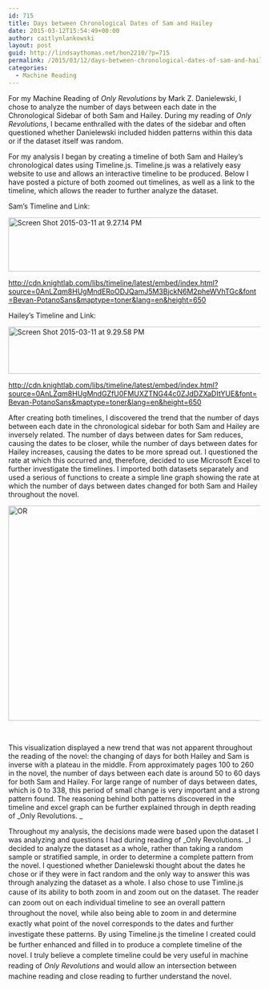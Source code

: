 ```yaml
---
id: 715
title: Days between Chronological Dates of Sam and Hailey
date: 2015-03-12T15:54:49+00:00
author: caitlynlankowski
layout: post
guid: http://lindsaythomas.net/hon2210/?p=715
permalink: /2015/03/12/days-between-chronological-dates-of-sam-and-hailey/
categories:
  - Machine Reading
---
```

For my Machine Reading of _Only Revolutions_ by Mark Z. Danielewski, I chose to analyze the number of days between each date in the Chronological Sidebar of both Sam and Hailey. During my reading of _Only Revolutions_, I became enthralled with the dates of the sidebar and often questioned whether Danielewski included hidden patterns within this data or if the dataset itself was random.

For my analysis I began by creating a timeline of both Sam and Hailey&#8217;s chronological dates using Timeline.js. Timeline.js was a relatively easy website to use and allows an interactive timeline to be produced. Below I have posted a picture of both zoomed out timelines, as well as a link to the timeline, which allows the reader to further analyze the dataset.

Sam&#8217;s Timeline and Link:

[<img class="alignnone size-large wp-image-719" src="http://lindsaythomas.net/hon2210/wp-content/uploads/sites/7/2015/03/Screen-Shot-2015-03-11-at-9.27.14-PM1-1024x182.png" alt="Screen Shot 2015-03-11 at 9.27.14 PM" width="605" height="108" srcset="http://lindsaythomas.net/hon2210/wp-content/uploads/sites/7/2015/03/Screen-Shot-2015-03-11-at-9.27.14-PM1-1024x182.png 1024w, http://lindsaythomas.net/hon2210/wp-content/uploads/sites/7/2015/03/Screen-Shot-2015-03-11-at-9.27.14-PM1-300x53.png 300w, http://lindsaythomas.net/hon2210/wp-content/uploads/sites/7/2015/03/Screen-Shot-2015-03-11-at-9.27.14-PM1-100x18.png 100w, http://lindsaythomas.net/hon2210/wp-content/uploads/sites/7/2015/03/Screen-Shot-2015-03-11-at-9.27.14-PM1-150x27.png 150w, http://lindsaythomas.net/hon2210/wp-content/uploads/sites/7/2015/03/Screen-Shot-2015-03-11-at-9.27.14-PM1-200x36.png 200w, http://lindsaythomas.net/hon2210/wp-content/uploads/sites/7/2015/03/Screen-Shot-2015-03-11-at-9.27.14-PM1-450x80.png 450w, http://lindsaythomas.net/hon2210/wp-content/uploads/sites/7/2015/03/Screen-Shot-2015-03-11-at-9.27.14-PM1-600x107.png 600w, http://lindsaythomas.net/hon2210/wp-content/uploads/sites/7/2015/03/Screen-Shot-2015-03-11-at-9.27.14-PM1-900x160.png 900w" sizes="(max-width: 605px) 100vw, 605px" />](http://lindsaythomas.net/hon2210/wp-content/uploads/sites/7/2015/03/Screen-Shot-2015-03-11-at-9.27.14-PM1.png)

http://cdn.knightlab.com/libs/timeline/latest/embed/index.html?source=0AnLZqm8HUgMndERoODJQamJ5M3BjckN6M2pheWVhTGc&font=Bevan-PotanoSans&maptype=toner&lang=en&height=650

Hailey&#8217;s Timeline and Link:

[<img class="alignnone size-large wp-image-720" src="http://lindsaythomas.net/hon2210/wp-content/uploads/sites/7/2015/03/Screen-Shot-2015-03-11-at-9.29.58-PM1-1024x159.png" alt="Screen Shot 2015-03-11 at 9.29.58 PM" width="605" height="94" srcset="http://lindsaythomas.net/hon2210/wp-content/uploads/sites/7/2015/03/Screen-Shot-2015-03-11-at-9.29.58-PM1-1024x159.png 1024w, http://lindsaythomas.net/hon2210/wp-content/uploads/sites/7/2015/03/Screen-Shot-2015-03-11-at-9.29.58-PM1-300x46.png 300w, http://lindsaythomas.net/hon2210/wp-content/uploads/sites/7/2015/03/Screen-Shot-2015-03-11-at-9.29.58-PM1-100x15.png 100w, http://lindsaythomas.net/hon2210/wp-content/uploads/sites/7/2015/03/Screen-Shot-2015-03-11-at-9.29.58-PM1-150x23.png 150w, http://lindsaythomas.net/hon2210/wp-content/uploads/sites/7/2015/03/Screen-Shot-2015-03-11-at-9.29.58-PM1-200x31.png 200w, http://lindsaythomas.net/hon2210/wp-content/uploads/sites/7/2015/03/Screen-Shot-2015-03-11-at-9.29.58-PM1-450x70.png 450w, http://lindsaythomas.net/hon2210/wp-content/uploads/sites/7/2015/03/Screen-Shot-2015-03-11-at-9.29.58-PM1-600x93.png 600w, http://lindsaythomas.net/hon2210/wp-content/uploads/sites/7/2015/03/Screen-Shot-2015-03-11-at-9.29.58-PM1-900x139.png 900w" sizes="(max-width: 605px) 100vw, 605px" />](http://lindsaythomas.net/hon2210/wp-content/uploads/sites/7/2015/03/Screen-Shot-2015-03-11-at-9.29.58-PM1.png)

http://cdn.knightlab.com/libs/timeline/latest/embed/index.html?source=0AnLZqm8HUgMndGZfU0FMUXZTNG44c0ZJdDZXaDItYUE&font=Bevan-PotanoSans&maptype=toner&lang=en&height=650

After creating both timelines, I discovered the trend that the number of days between each date in the chronological sidebar for both Sam and Hailey are inversely related. The number of days between dates for Sam reduces, causing the dates to be closer, while the number of days between dates for Hailey increases, causing the dates to be more spread out. I questioned the rate at which this occurred and, therefore, decided to use Microsoft Excel to further investigate the timelines. I imported both datasets separately and used a serious of functions to create a simple line graph showing the rate at which the number of days between dates changed for both Sam and Hailey throughout the novel.

[<img class="alignnone  wp-image-722" src="http://lindsaythomas.net/hon2210/wp-content/uploads/sites/7/2015/03/OR.png" alt="OR" width="616" height="429" srcset="http://lindsaythomas.net/hon2210/wp-content/uploads/sites/7/2015/03/OR.png 1013w, http://lindsaythomas.net/hon2210/wp-content/uploads/sites/7/2015/03/OR-300x209.png 300w, http://lindsaythomas.net/hon2210/wp-content/uploads/sites/7/2015/03/OR-100x70.png 100w, http://lindsaythomas.net/hon2210/wp-content/uploads/sites/7/2015/03/OR-150x105.png 150w, http://lindsaythomas.net/hon2210/wp-content/uploads/sites/7/2015/03/OR-200x139.png 200w, http://lindsaythomas.net/hon2210/wp-content/uploads/sites/7/2015/03/OR-450x314.png 450w, http://lindsaythomas.net/hon2210/wp-content/uploads/sites/7/2015/03/OR-600x418.png 600w, http://lindsaythomas.net/hon2210/wp-content/uploads/sites/7/2015/03/OR-900x627.png 900w" sizes="(max-width: 616px) 100vw, 616px" />](http://lindsaythomas.net/hon2210/wp-content/uploads/sites/7/2015/03/OR.png)

&nbsp;

This visualization displayed a new trend that was not apparent throughout the reading of the novel: the changing of days for both Hailey and Sam is inverse with a plateau in the middle. From approximately pages 100 to 260 in the novel, the number of days between each date is around 50 to 60 days for both Sam and Hailey. For large range of number of days between dates, which is 0 to 338, this period of small change is very important and a strong pattern found. The reasoning behind both patterns discovered in the timeline and excel graph can be further explained through in depth reading of _Only Revolutions. _

Throughout my analysis, the decisions made were based upon the dataset I was analyzing and questions I had during reading of _Only Revolutions. _I decided to analyze the dataset as a whole, rather than taking a random sample or stratified sample, in order to determine a complete pattern from the novel. I questioned whether Danielewski thought about the dates he chose or if they were in fact random and the only way to answer this was through analyzing the dataset as a whole. I also chose to use Timline.js cause of its ability to both zoom in and zoom out on the dataset. <span style="line-height: 1.5">The reader can zoom out on each individual timeline to see an overall pattern throughout the novel, while also being able to zoom in and determine exactly what point of the novel corresponds to the dates and further investigate these patterns. By using Timeline.js the timeline I created could be further enhanced and filled in to produce a complete timeline of the novel. I truly believe a complete timeline could be very useful in machine reading of </span><i style="line-height: 1.5">Only Revolutions</i> <span style="line-height: 1.5">and would allow an intersection between machine reading and close reading to further understand the novel. </span>

&nbsp;

&nbsp;